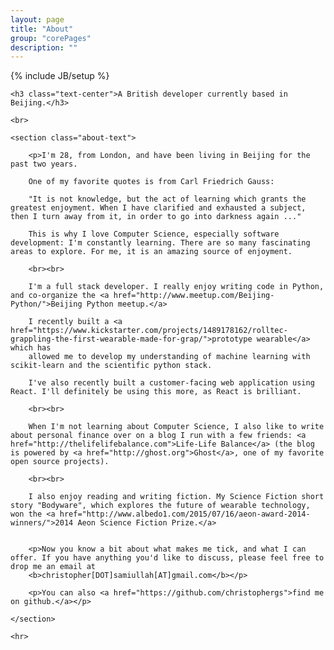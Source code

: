 ```yaml
---
layout: page
title: "About"
group: "corePages"
description: ""
---
```

{% include JB/setup %}


<div class="col-xs-12">

	<h3 class="text-center">A British developer currently based in Beijing.</h3>

	<br>

	<section class="about-text">

		<p>I'm 28, from London, and have been living in Beijing for the past two years.

		One of my favorite quotes is from Carl Friedrich Gauss:

		"It is not knowledge, but the act of learning which grants the greatest enjoyment. When I have clarified and exhausted a subject, then I turn away from it, in order to go into darkness again ..."

		This is why I love Computer Science, especially software development: I'm constantly learning. There are so many fascinating areas to explore. For me, it is an amazing source of enjoyment. 

		<br><br>

		I'm a full stack developer. I really enjoy writing code in Python, and co-organize the <a href="http://www.meetup.com/Beijing-Python/">Beijing Python meetup.</a>  

		I recently built a <a href="https://www.kickstarter.com/projects/1489178162/rolltec-grappling-the-first-wearable-made-for-grap/">prototype wearable</a> which has
		allowed me to develop my understanding of machine learning with scikit-learn and the scientific python stack.

		I've also recently built a customer-facing web application using React. I'll definitely be using this more, as React is brilliant.

		<br><br>

		When I'm not learning about Computer Science, I also like to write about personal finance over on a blog I run with a few friends: <a href="http://thelifelifebalance.com">Life-Life Balance</a> (the blog is powered by <a href="http://ghost.org">Ghost</a>, one of my favorite open source projects). 

		<br><br>

		I also enjoy reading and writing fiction. My Science Fiction short story "Bodyware", which explores the future of wearable technology, won the <a href="http://www.albedo1.com/2015/07/16/aeon-award-2014-winners/">2014 Aeon Science Fiction Prize.</a> 


		<p>Now you know a bit about what makes me tick, and what I can offer. If you have anything you'd like to discuss, please feel free to drop me an email at 
		<b>christopher[DOT]samiullah[AT]gmail.com</b></p>

		<p>You can also <a href="https://github.com/christophergs">find me on github.</a></p>

	</section>

	<hr>

</div>





